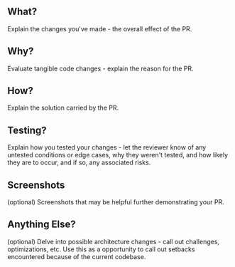## What?
Explain the changes you've made - the overall effect of the PR.

## Why?
Evaluate tangible code changes - explain the reason for the PR.

## How?
Explain the solution carried by the PR.

## Testing?
Explain how you tested your changes - let the reviewer know of any untested 
conditions or edge cases, why they weren't tested, and how likely they are to
occur, and if so, any associated risks.

## Screenshots
(optional) Screenshots that may be helpful further demonstrating your PR.

## Anything Else?
(optional) Delve into possible architecture changes - call out challenges,
optimizations, etc. Use this as a opportunity to call out setbacks encountered
because of the current codebase.
